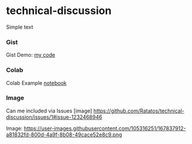 # technical-discussion

Simple text

### Gist
Gist Demo: [my code](https://gist.github.com/Ratatos/651ab699741117a9d8be7fb12f39bb6a)


### Colab

Colab Example [notebook](https://github.com/Ratatos/technical-discussion/blob/main/technical_docs.ipynb)


### Image

Can me included via Issues
[image] https://github.com/Ratatos/technical-discussion/issues/1#issue-1232468946

Image:
https://user-images.githubusercontent.com/105316251/167837912-a81832fd-800d-4a9f-8b08-49cace52e8c9.png
